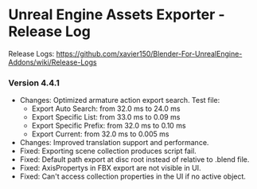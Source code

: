 # Unreal Engine Assets Exporter - Release Log
Release Logs: https://github.com/xavier150/Blender-For-UnrealEngine-Addons/wiki/Release-Logs

### Version 4.4.1

- Changes: Optimized armature action export search.
    Test file:
    - Export Auto Search: from 32.0 ms to 24.0 ms
    - Export Specific List: from 33.0 ms to 0.09 ms
    - Export Specific Prefix: from 32.0 ms to 0.10 ms
    - Export Current: from 32.0 ms to 0.005 ms
- Changes: Improved translation support and performance.
- Fixed: Exporting scene collection produces script fail.
- Fixed: Default path export at disc root instead of relative to .blend file.
- Fixed: AxisPropertys in FBX export are not visible in UI.
- Fixed: Can't access collection properties in the UI if no active object.